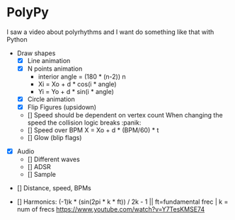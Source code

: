 # PolyPy

I saw a video about polyrhythms and I want do something like that with Python

- Draw shapes
    - [X] Line animation
    - [X] N points animation
        - interior angle = (180 * (n-2)) n
        - Xi = Xo + d * cos(i * angle)
        - Yi = Yo + d * sin(i * angle)
    - [X] Circle animation
    - [X] Flip Figures (upsidown)
    - [] Speed should be dependent on vertex count
        When changing the speed the collision logic breaks :panik:
    - [] Speed over BPM X = Xo + d * (BPM/60) * t
    - [] Glow (blip flags)
- [X] Audio
    - [] Different waves
    - [] ADSR
    - [] Sample
- [] Distance, speed, BPMs

- [] Harmonics: (-1)k * (sin(2pi * k * ft)) / 2k - 1 || ft=fundamental frec | k = num of frecs
https://www.youtube.com/watch?v=Y7TesKMSE74
